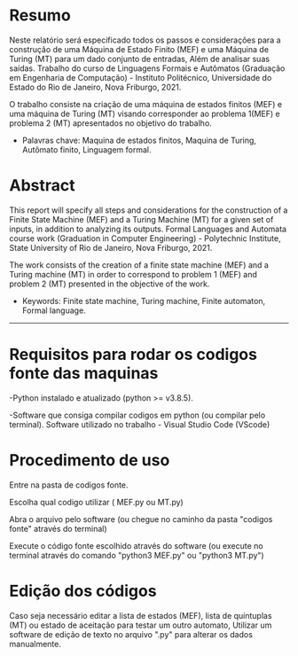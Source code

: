 # Resumo

Neste relatório será especificado todos os passos e considerações para a construção de 
uma Máquina de Estado Finito (MEF) e uma Máquina de Turing (MT) para um dado conjunto 
de entradas, Além de analisar suas saídas. Trabalho do curso de Linguagens Formais e 
Autômatos (Graduação em Engenharia de Computação) - Instituto Politécnico, Universidade 
do Estado do Rio de Janeiro, Nova Friburgo, 2021.

O trabalho consiste na criação de uma máquina de estados finitos (MEF) e uma máquina 
de Turing (MT) visando corresponder ao problema 1(MEF) e problema 2 (MT) apresentados 
no objetivo do trabalho.

* Palavras chave: Maquina de estados finitos, Maquina de Turing, Autômato finito, Linguagem formal.

# Abstract

This report will specify all steps and considerations for the construction of a Finite State 
Machine (MEF) and a Turing Machine (MT) for a given set of inputs, in addition to analyzing 
its outputs. Formal Languages and Automata course work (Graduation in Computer 
Engineering) - Polytechnic Institute, State University of Rio de Janeiro, Nova Friburgo, 2021.

The work consists of the creation of a finite state machine (MEF) and a Turing machine 
(MT) in order to correspond to problem 1 (MEF) and problem 2 (MT) presented in the objective 
of the work.

* Keywords: Finite state machine, Turing machine, Finite automaton, Formal language.

__________________________________________________________________________________________


# Requisitos para rodar os codigos fonte das maquinas # 

-Python instalado e atualizado (python >= v3.8.5).

-Software que consiga compilar codigos em python (ou compilar pelo terminal). Software utilizado no trabalho - Visual Studio Code (VScode)

# Procedimento de uso

Entre na pasta de codigos fonte.

Escolha qual codigo utilizar ( MEF.py ou MT.py)

Abra o arquivo pelo software (ou chegue no caminho da pasta "codigos fonte" através do terminal)
 
Execute o código fonte escolhido através do software (ou execute no terminal através do comando "python3 MEF.py" ou "python3 MT.py")  

# Edição dos códigos

Caso seja necessário editar a lista de estados (MEF), lista de quíntuplas (MT) ou estado de aceitação para testar um outro automato, Utilizar um software de edição de texto no arquivo ".py" para alterar os dados manualmente.

